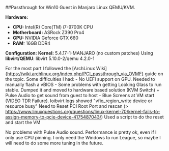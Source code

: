 ##Passthrough for Win10 Guest in Manjaro Linux QEMU/KVM.

**Hardware:**

* **CPU:** Intel(R) Core(TM) i7-9700K CPU
* **Motherboard:** ASRock Z390 Pro4
* **GPU:** NVIDIA Geforce GTX 660
* **RAM:** 16GB DDR4

**Configuration:**
**Kernel:** 5.4.17-1-MANJARO (no custom patches)
Using **libvirt/QEMU**: libvirt 5.10.0-2/qemu  4.2.0-1

For the most part I followed the [ArchLinux Wiki]{https://wiki.archlinux.org/index.php/PCI_passthrough_via_OVMF} guide on the topic.
Some difficulties I had:
	- No UEFI support on GPU. Needed to manually flash a vBIOS
	- Some problems with getting Looking Glass to run stable. Dumped it and moved to hardware based solution (KVM Switch) + Pulse Audio to get sound from guest to host
	- Blue Screens at VM start (VIDEO TDR Failure). loibvirt logs showed "vfio_region_write device or resource busy"
	  Need to Reset PCI Root Port and rescan (> https://www.linuxquestions.org/questions/linux-kernel-70/kernel-fails-to-assign-memory-to-pcie-device-4175487043/)
	  Used a script to do the reset and start the VM

No problems with Pulse Audio sound. Performance is pretty ok, even if I only use CPU pinning. I only need the Windows to run League, so maybe I will need to do some more tuning in the future.

